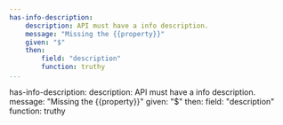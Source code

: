 ```yaml
---
has-info-description:
    description: API must have a info description.
    message: "Missing the {{property}}"
    given: "$"
    then:
        field: "description"
        function: truthy  
...
```

has-info-description:
    description: API must have a info description.
    message: "Missing the {{property}}"
    given: "$"
    then:
        field: "description"
        function: truthy  